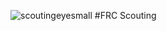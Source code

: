 ![scoutingeyesmall](https://cloud.githubusercontent.com/assets/8658063/22436725/24f38fb8-e6da-11e6-9f08-490d8ffd9c7c.png) 
#FRC Scouting
